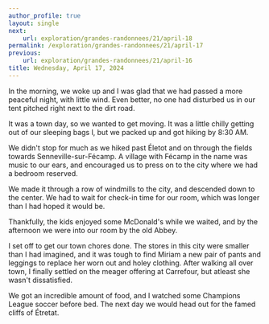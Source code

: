 ```yaml
---
author_profile: true
layout: single
next:
    url: exploration/grandes-randonnees/21/april-18
permalink: /exploration/grandes-randonnees/21/april-17
previous:
    url: exploration/grandes-randonnees/21/april-16
title: Wednesday, April 17, 2024
---
```

In the morning, we woke up and I was glad that we had passed a more peaceful night, with little wind. Even better, no one had disturbed us in our tent pitched right next to the dirt road.

It was a town day, so we wanted to get moving. It was a little chilly getting out of our sleeping bags l, but we packed up and got hiking by 8:30 AM.

We didn't stop for much as we hiked past Életot and on through the fields towards Senneville-sur-Fécamp. A village with Fécamp in the name was music to our ears, and encouraged us to press on to the city where we had a bedroom reserved.

We made it through a row of windmills to the city, and descended down to the center. We had to wait for check-in time for our room, which was longer than I had hoped it would be.

Thankfully, the kids enjoyed some McDonald's while we waited, and by the afternoon we were into our room by the old Abbey.

I set off to get our town chores done. The stores in this city were smaller than I had imagined, and it was tough to find Miriam a new pair of pants and leggings to replace her worn out and holey clothing. After walking all over town, I finally settled on the meager offering at Carrefour, but atleast she wasn't dissatisfied.

We got an incredible amount of food, and I watched some Champions League soccer before bed. The next day we would head out for the famed cliffs of Étretat.